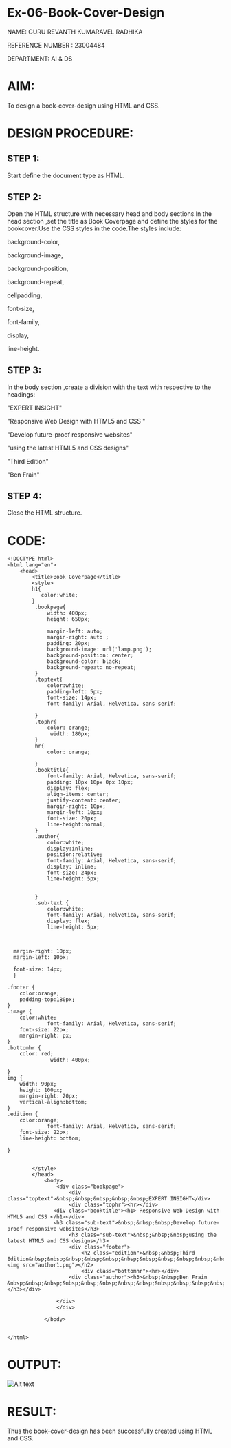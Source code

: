 # Ex-06-Book-Cover-Design

NAME: GURU REVANTH KUMARAVEL RADHIKA

REFERENCE NUMBER : 23004484

DEPARTMENT: AI & DS

# AIM:
To design a book-cover-design using HTML and CSS.

# DESIGN PROCEDURE:
## STEP 1:
Start define the document type as HTML.
## STEP 2:
Open the HTML structure with necessary head and body sections.In the head section ,set the title as Book Coverpage and define the styles for the bookcover.Use the CSS styles in the code.The styles include:

background-color,

background-image,

background-position,

background-repeat,

cellpadding,

font-size,

font-family,

display,

line-height.

## STEP 3:
In the body section ,create a division with the text with respective to the headings:

"EXPERT INSIGHT"

"Responsive Web Design with HTML5 and CSS "

"Develop future-proof responsive websites"

"using the latest HTML5 and CSS designs"

"Third Edition"

"Ben Frain"
## STEP 4:
Close the HTML structure.

# CODE:
```
<!DOCTYPE html>
<html lang="en">
    <head>
        <title>Book Coverpage</title>
        <style>
        h1{
           color:white;
        }
         .bookpage{
             width: 400px;
             height: 650px;
             
             margin-left: auto;
             margin-right: auto ;
             padding: 20px;
             background-image: url('lamp.png');
             background-position: center;
             background-color: black;
             background-repeat: no-repeat;
         }
         .toptext{
             color:white;
             padding-left: 5px;
             font-size: 14px;
             font-family: Arial, Helvetica, sans-serif;
             
         }
         .tophr{
             color: orange;
              width: 180px;
         }
         hr{
             color: orange;
            
         }
         .booktitle{
             font-family: Arial, Helvetica, sans-serif;
             padding: 10px 10px 0px 10px;
             display: flex;
             align-items: center;
             justify-content: center;
             margin-right: 10px;
             margin-left: 10px;
             font-size: 20px;
             line-height:normal;
         }
         .author{
             color:white;
             display:inline;
             position:relative;
             font-family: Arial, Helvetica, sans-serif;
             display: inline;
             font-size: 24px;
             line-height: 5px;
              
             
         }
         .sub-text {
             color:white;
             font-family: Arial, Helvetica, sans-serif;
             display: flex;
             line-height: 5px;

            
            
  margin-right: 10px;
  margin-left: 10px;

  font-size: 14px;
  }
  
.footer {
    color:orange;
    padding-top:180px;
}
.image {
    color:white;
             font-family: Arial, Helvetica, sans-serif;
    font-size: 22px;
    margin-right: px;
}
.bottomhr { 
    color: red;
              width: 400px;

}
img {
    width: 90px;
    height: 100px;
    margin-right: 20px;
    vertical-align:bottom;
}
.edition {
    color:orange;
             font-family: Arial, Helvetica, sans-serif;
    font-size: 22px;
    line-height: bottom;
 
}


        </style>
        </head>
            <body>
                <div class="bookpage">
                    <div class="toptext">&nbsp;&nbsp;&nbsp;&nbsp;&nbsp;EXPERT INSIGHT</div>
                    <div class="tophr"><hr></div> 
               <div class="booktitle"><h1> Responsive Web Design with HTML5 and CSS </h1></div>
               <h3 class="sub-text">&nbsp;&nbsp;&nbsp;Develop future-proof responsive websites</h3>
                    <h3 class="sub-text">&nbsp;&nbsp;&nbsp;using the latest HTML5 and CSS designs</h3>
                    <div class="footer">
                        <h2 class="edition">&nbsp;&nbsp;Third Edition&nbsp;&nbsp;&nbsp;&nbsp;&nbsp;&nbsp;&nbsp;&nbsp;&nbsp;&nbsp;&nbsp;&nbsp;&nbsp;&nbsp;&nbsp;&nbsp;&nbsp;&nbsp;&nbsp;  <img src="author1.png"></h2>
                        <div class="bottomhr"><hr></div>
                    <div class="author"><h3>&nbsp;&nbsp;Ben Frain &nbsp;&nbsp;&nbsp;&nbsp;&nbsp;&nbsp;&nbsp;&nbsp;&nbsp;&nbsp;&nbsp;&nbsp;&nbsp;&nbsp;&nbsp;&nbsp;&nbsp;&nbsp;Packt></h3></div>
                    
                </div>
                </div> 
                
            </body>
        
    
</html>

```
# OUTPUT:



![Alt text](image.png)










# RESULT:
Thus the book-cover-design has been successfully created using HTML and CSS.